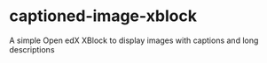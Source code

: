 # captioned-image-xblock
A simple Open edX XBlock to display images with captions and long descriptions
